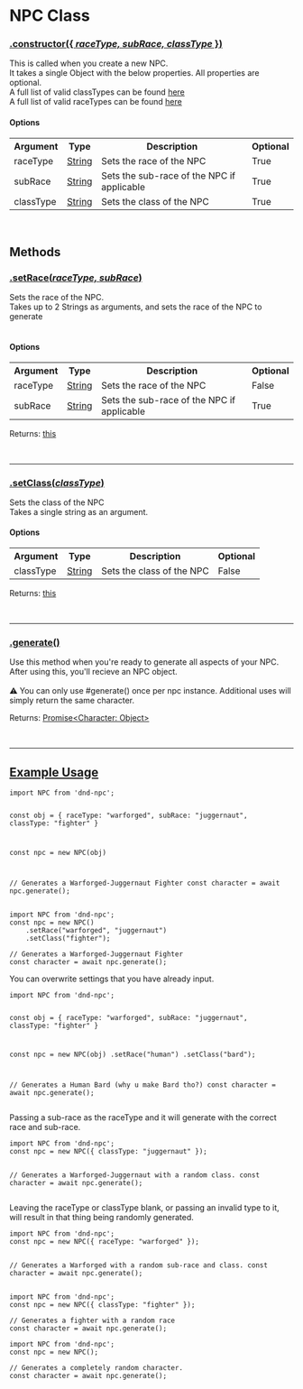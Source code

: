 <script>const page = "class"</script>
<h1 class="title"><b>NPC Class</b></h1>
<h3><a class="method" name="constructor" href="#constructor"><b>.constructor(<span class="args">{ <i>raceType, subRace, classType</i> }</span>)</b></a></h3>
<div class="embed">
	<p class="description">This is called when you create a new NPC.<br>
	It takes a single Object with the below properties. All properties are optional.<br>
	A full list of valid classTypes can be found <a href="{{ site.baseurl }}/class/classTypes">here</a><br>
	A full list of valid raceTypes can be found <a href="{{ site.baseurl }}/class/raceTypes">here</a></p>
	<h4><b>Options</b></h4>
	<table>
	<tr>
		<th>Argument</th>
		<th>Type</th>
		<th>Description</th>
		<th>Optional</th>
	</tr><tr>
		<td>raceType</td>
		<td><a href="https://developer.mozilla.org/en-US/docs/Web/JavaScript/Reference/Global_Objects/String">String</a></td>
		<td>Sets the race of the NPC</td>
		<td>True</td>
	</tr><tr>
		<td>subRace</td>
		<td><a href="https://developer.mozilla.org/en-US/docs/Web/JavaScript/Reference/Global_Objects/String">String</a></td>
		<td>Sets the sub-race of the NPC if applicable</td>
		<td>True</td>
	</tr><tr>
		<td>classType</td>
		<td><a href="https://developer.mozilla.org/en-US/docs/Web/JavaScript/Reference/Global_Objects/String">String</a></td>
		<td>Sets the class of the NPC</td>
		<td>True</td>
	</tr>
	</table>
</div><br>
<h2><b>Methods</b></h2>
<h3><a class="method" name="setRace" href="#setRace"><b>.setRace(<span class="args"><i>raceType, subRace</i></span>)</b></a></h3>
<div class="embed">
	<p class="description">Sets the race of the NPC.<br>
	Takes up to 2 Strings as arguments, and sets the race of the NPC to generate<br>
	<br></p>
	<h4><b>Options</b></h4>
	<table>
	<tr>
		<th>Argument</th>
		<th>Type</th>
		<th>Description</th>
		<th>Optional</th>
	</tr><tr>
		<td>raceType</td>
		<td><a href="https://developer.mozilla.org/en-US/docs/Web/JavaScript/Reference/Global_Objects/String">String</a></td>
		<td>Sets the race of the NPC</td>
		<td>False</td>
	</tr><tr>
		<td>subRace</td>
		<td><a href="https://developer.mozilla.org/en-US/docs/Web/JavaScript/Reference/Global_Objects/String">String</a></td>
		<td>Sets the sub-race of the NPC if applicable<br></td>
		<td>True</td>
	</tr>
	</table>
	<p>Returns: <a href="#top">this</a></p>
</div><br>
<hr>

<h3><a class="method" name="setClass" href="#setClass"><b>.setClass(<span class="args"><i>classType</i></span>)</b></a></h3>
<div class="embed">
	<p class="description">Sets the class of the NPC<br>
		Takes a single string as an argument.<br>
		</p>
	<h4><b>Options</b></h4>
	<table>
	<tr>
		<th>Argument</th>
		<th>Type</th>
		<th>Description</th>
		<th>Optional</th>
	</tr><tr>
		<td>classType</td>
		<td><a href="https://developer.mozilla.org/en-US/docs/Web/JavaScript/Reference/Global_Objects/String">String</a></td>
		<td>Sets the class of the NPC</td>
		<td>False</td>
	</tr>
	</table>
	<p>Returns: <a href="#top">this</a></p>
</div><br>
<hr>

<h3><a class="method" name="generate" href="#generate"><b>.generate()</b></a></h3>
<div class="embed">
	<p>Use this method when you're ready to generate all aspects of your NPC.<br>
		After using this, you'll recieve an NPC object.<br><br>
		⚠️ You can only use #generate() once per npc instance. Additional uses will simply return the same character.</p>
	<p>Returns: <a href="{{ site.baseurl }}/objects">Promise&lt;Character: Object&gt;</a></p>
</div><br>
<hr>

<h2><a class="method" name="examples" href="#examples"><b>Example Usage</b></a></h2>
<pre><code>import NPC from 'dnd-npc';

const obj = {
	raceType: "warforged",
	subRace: "juggernaut",
	classType: "fighter"
}

const npc = new NPC(obj)

// Generates a Warforged-Juggernaut Fighter
const character = await npc.generate();
</code></pre>
<pre><code class="language-javascript">import NPC from 'dnd-npc';
const npc = new NPC()
	.setRace("warforged", "juggernaut")
	.setClass("fighter");

// Generates a Warforged-Juggernaut Fighter
const character = await npc.generate();
</code></pre>

<p>You can overwrite settings that you have already input.</p>
<pre><code class="language-javascript">import NPC from 'dnd-npc';

const obj = {
	raceType: "warforged",
	subRace: "juggernaut",
	classType: "fighter"
}

const npc = new NPC(obj)
	.setRace("human")
	.setClass("bard");
	
// Generates a Human Bard (why u make Bard tho?)
const character = await npc.generate();
</code></pre>

<p>Passing a sub-race as the raceType and it will generate with the correct race and sub-race.</p>
<pre><code class="language-javascript">import NPC from 'dnd-npc';
const npc = new NPC({ classType: "juggernaut" });

// Generates a Warforged-Juggernaut with a random class.
const character = await npc.generate();
</code></pre>

<p>Leaving the raceType or classType blank, or passing an invalid type to it, will result in that thing being randomly generated.</p>
<pre><code class="language-javascript">import NPC from 'dnd-npc';
const npc = new NPC({ raceType: "warforged" });

// Generates a Warforged with a random sub-race and class.
const character = await npc.generate();
</code></pre>
<pre><code class="language-javascript">import NPC from 'dnd-npc';
const npc = new NPC({ classType: "fighter" });

// Generates a fighter with a random race
const character = await npc.generate();
</code></pre>
<pre><code class="language-javascript">import NPC from 'dnd-npc';
const npc = new NPC();

// Generates a completely random character.
const character = await npc.generate();
</code></pre>